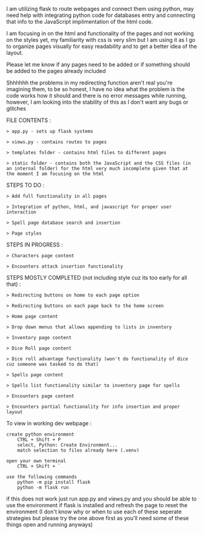 
I am utilizing flask to route webpages and connect them using python, may need help with integrating python code for databases entry and connecting that info to the JavaScript implimentation of the html code. 

I am focusing in on the html and functionality of the pages and not working on the styles yet, my familiarity with css is very slim but I am using it as I go to organize pages visually for easy readability and to get a better idea of the layout.

Please let me know if any pages need to be added or if something should be added to the pages already included


Shhhhhh the problems in my redirecting function aren't real you're imagining them, to be so honest, I have no idea what the problem is the code works how it should and there is no error messages while running, however, I am looking into the stability of this as I don't want any bugs or glitches


FILE CONTENTS :

    > app.py - sets up flask systems

    > views.py - contains routes to pages

    > templates folder - contains html files to different pages

    > static folder - contains both the JavaScript and the CSS files (in an internal folder) for the html very much incomplete given that at the moment I am focusing on the html



STEPS TO DO :

    > Add full functionality in all pages

    > Integration of python, html, and javascript for proper user interaction

    > Spell page database search and insertion

    > Page styles

STEPS IN PROGRESS :

    > Characters page content

    > Encounters attack insertion functionality

STEPS MOSTLY COMPLETED (not including style cuz its too early for all that) :

    > Redirecting buttons on home to each page option

    > Redirecting buttons on each page back to the home screen

    > Home page content

    > Drop down menus that allows appending to lists in inventory

    > Inventory page content

    > Dice Roll page content

    > Dice roll advantage functionality (won't do functionality of dice cuz someone was tasked to do that)

    > Spells page content

    > Spells list functionality similar to inventory page for spells

    > Encounters page content

    > Encounters partial functionality for info insertion and proper layout




To view in working dev webpage : 

    create python environment
        CTRL + Shift + P
        select, Python: Create Environment...
        match selection to files already here (.venv) 

    open your own terminal
        CTRL + Shift + `

    use the following commands
        python -m pip install flask
        python -m flask run

if this does not work just run app.py and views.py and you should be able to use the environment if flask is installed and refresh the page to reset the environment (I don't know why or when to use each of these seperate strategies but please try the one above first as you'll need some of these things open and running anyways)